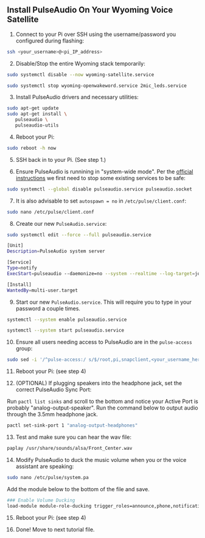 ## Install PulseAudio On Your Wyoming Voice Satellite

1. Connect to your Pi over SSH using the username/password you configured during flashing:
```sh
ssh <your_username>@<pi_IP_address>
```

2. Disable/Stop the entire Wyoming stack temporarily:
```sh
sudo systemctl disable --now wyoming-satellite.service
```
```sh
sudo systemctl stop wyoming-openwakeword.service 2mic_leds.service
```

3. Install PulseAudio drivers and necessary utilities:
 ```sh
sudo apt-get update
sudo apt-get install \
    pulseaudio \
    pulseaudio-utils
```

4. Reboot your Pi:
 ```sh
sudo reboot -h now
```

5. SSH back in to your Pi.  (See step 1.)

6. Ensure PulseAudio is runnining in "system-wide mode".  Per the [official instructions](https://www.freedesktop.org/wiki/Software/PulseAudio/Documentation/User/SystemWide/) we first need to stop some existing services to be safe:
 ```sh
sudo systemctl --global disable pulseaudio.service pulseaudio.socket
```

7. It is also advisable to set `autospawn = no` in `/etc/pulse/client.conf`:
```sh
sudo nano /etc/pulse/client.conf
```


8. Create our new `PulseAudio.service`:
```sh
sudo systemctl edit --force --full pulseaudio.service
```
```sh
[Unit]
Description=PulseAudio system server

[Service]
Type=notify
ExecStart=pulseaudio --daemonize=no --system --realtime --log-target=journal

[Install]
WantedBy=multi-user.target
```

9. Start our new `PulseAudio.service`.  This will require you to type in your password a couple times.
 ```sh
 systemctl --system enable pulseaudio.service
 ```
 ```sh
 systemctl --system start pulseaudio.service
 ```

10. Ensure all users needing access to PulseAudio are in the `pulse-access` group:
```sh
sudo sed -i '/^pulse-access:/ s/$/root,pi,snapclient,<your_username_here>/' /etc/group
```

11. Reboot your Pi: (see step 4)

12. (OPTIONAL) If plugging speakers into the headphone jack, set the correct PulseAudio Sync Port:

Run `pactl list sinks` and scroll to the bottom and notice your Active Port is probably "analog-output-speaker".  Run the command below to output audio through the 3.5mm headphone jack.
```sh
pactl set-sink-port 1 "analog-output-headphones"
```

13. Test and make sure you can hear the wav file:
```sh
paplay /usr/share/sounds/alsa/Front_Center.wav
```

14. Modify PulseAudio to duck the music volume when you or the voice assistant are speaking:
```sh
sudo nano /etc/pulse/system.pa
```

Add the module below to the bottom of the file and save.
```sh
### Enable Volume Ducking
load-module module-role-ducking trigger_roles=announce,phone,notification,event ducking_roles=any_role volume=33%
```

15. Reboot your Pi: (see step 4)

16. Done! Move to next tutorial file.
